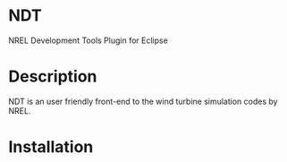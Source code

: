 NDT
===

NREL Development Tools Plugin for Eclipse


Description
===

NDT is an user friendly front-end to the wind turbine simulation codes by NREL.


Installation
===
